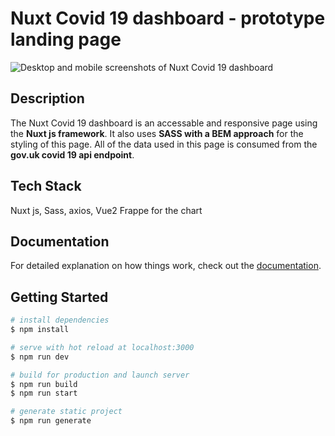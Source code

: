 # Nuxt Covid 19 dashboard - prototype landing page

![Desktop and mobile screenshots of Nuxt Covid 19 dashboard](https://www.mikehappythoughts.co.uk/gitimages/covid.jpg)

## Description

The Nuxt Covid 19 dashboard is an accessable and responsive page using the **Nuxt js framework**. It also uses **SASS with a BEM approach** for the styling of this page. All of the data used in this page is consumed from the **gov.uk covid 19 api endpoint**.

## Tech Stack

Nuxt js, Sass, axios, Vue2 Frappe for the chart

## Documentation

For detailed explanation on how things work, check out the [documentation](https://nuxtjs.org).

## Getting Started

```bash
# install dependencies
$ npm install

# serve with hot reload at localhost:3000
$ npm run dev

# build for production and launch server
$ npm run build
$ npm run start

# generate static project
$ npm run generate
```
